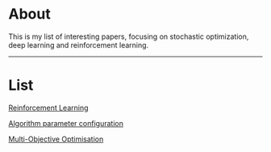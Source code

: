 # 

# About

This is my list of interesting papers, focusing on stochastic optimization, deep learning and reinforcement learning. 

---
# List

[Reinforcement Learning](https://github.com/Whearer/Interesting-Papers/blob/master/reinforcement-learning-paper-list.md)

[Algorithm parameter configuration](https://github.com/Whearer/Interesting-Papers/blob/master/algorithm-param-configuration.md)

[Multi-Objective Optimisation](https://github.com/Whearer/Interesting-Papers/blob/master/Multi-objective-optimization.md)
